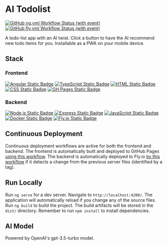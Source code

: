 # AI Todolist

[![GitHub ng.yml Workflow Status (with event)](https://img.shields.io/github/actions/workflow/status/HKanwal/ai-todolist/ng.yml)](https://github.com/HKanwal/ai-todolist/actions/workflows/ng.yml)
[![GitHub fly.yml Workflow Status (with event)](https://img.shields.io/github/actions/workflow/status/HKanwal/ai-todolist/fly.yml?logo=github&label=Continuous%20Deployment%20(Server))](https://github.com/HKanwal/ai-todolist/actions/workflows/fly.yml)

A todo-list app with an AI twist. Click a button to have the AI recommend new todo items for you. Installable as a PWA on your mobile device.

## Stack
### Frontend

[![Angular Static Badge](https://img.shields.io/badge/Angular-c3002f?logo=Angular)](https://angular.io/)
[![TypeScript Static Badge](https://img.shields.io/badge/TypeScript-007ACC?logo=typescript&logoColor=white)](https://github.com/search?q=user%3AHKanwal+language%3Atypescript)
[![HTML Static Badge](https://img.shields.io/badge/HTML-E34F26?logo=html5&logoColor=white)](https://github.com/search?q=user%3AHKanwal+language%3Ahtml)
[![CSS Static Badge](https://img.shields.io/badge/CSS-1572B6?logo=css3&logoColor=white)](https://github.com/search?q=user%3AHKanwal+language%3Acss)
[![GH Pages Static Badge](https://img.shields.io/badge/GitHub%20Pages-181717?logo=github&logoColor=white)](https://github.com/HKanwal/ai-todolist/deployments/activity_log?environment=github-pages)

### Backend

[![Node.js Static Badge](https://img.shields.io/badge/Node.js-43853D?logo=node.js&logoColor=white)](https://nodejs.org/en)
[![Express Static Badge](https://img.shields.io/badge/Express-000000?logo=Express&logoColor=white)](https://expressjs.com/)
[![JavaScript Static Badge](https://img.shields.io/badge/JavaScript-F7DF1E?logo=javascript&logoColor=black)](https://github.com/search?q=user%3AHKanwal+language%3Ajavascript)
[![Docker Static Badge](https://img.shields.io/badge/Docker-2496ED?logo=docker&logoColor=white)](https://www.docker.com/)
[![Fly.io Static Badge](https://img.shields.io/badge/Fly.io-8b5cf6)](https://fly.io/)

## Continuous Deployment

Continuous deployment workflows are active for both the frontend and backend. The frontend is automatically built and deployed to GitHub Pages [using this workflow](https://github.com/HKanwal/ai-todolist/blob/main/.github/workflows/ng.yml). The backend is automatically deployed to Fly.io [by this workflow](https://github.com/HKanwal/ai-todolist/blob/main/.github/workflows/fly.yml) if it detects a change from the previous server files (identified by a tag).

## Run Locally

Run `ng serve` for a dev server. Navigate to `http://localhost:4200/`. The application will automatically reload if you change any of the source files. Run `ng build` to build the project. The build artifacts will be stored in the `dist/` directory. Remember to run `npm install` to install dependencies.

## AI Model

Powered by OpenAI's gpt-3.5-turbo model.
